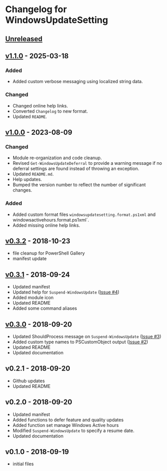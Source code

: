 # Changelog for WindowsUpdateSetting

## [Unreleased]

## [v1.1.0] - 2025-03-18

### Added

- Added custom verbose messaging using localized string data.

### Changed

- Changed online help links.
- Converted `Changelog` to new format.
- Updated `README`.

## [v1.0.0] - 2023-08-09

### Changed

- Module re-organization and code cleanup.
- Revised `Get-WindowsUpdateDeferral` to provide a warning message if no deferral settings are found instead of throwing an exception.
- Updated `README.md`.
- Help updates.
- Bumped the version number to reflect the number of significant changes.

### Added

- Added custom format files `windowsupdatesetting.format.ps1xml` and windowsactivehours.format.ps1xml`.
- Added missing online help links.

## [v0.3.2] - 2018-10-23

- file cleanup for PowerShell Gallery
- manifest update

## [v0.3.1] - 2018-09-24

- Updated manifest
- Updated help for `Suspend-WindowsUpdate` ([Issue #4](https://github.com/jdhitsolutions/WindowsUpdateSetting/issues/4))
- Added module icon
- Updated README
- Added some command aliases

## [v0.3.0] - 2018-09-20

- Updated ShouldProcess message on `Suspend-WindowsUpdate` ([Issue #3](https://github.com/jdhitsolutions/WindowsUpdateSetting/issues/3))
- Added custom type names to PSCustomObject output ([Issue #2](https://github.com/jdhitsolutions/WindowsUpdateSetting/issues/2))
- Updated README
- Updated documentation

## v0.2.1 - 2018-09-20

- Github updates
- Updated README

## v0.2.0 - 2018-09-20

- Updated manifest
- Added functions to defer feature and quality updates
- Added function set manage Windows Active hours
- Modified `Suspend-WindowsUpdate` to specify a resume date.
- Updated documentation

## v0.1.0 - 2018-09-19

- initial files

[Unreleased]: https://github.com/jdhitsolutions/WindowsUpdateSetting/compare/v1.1.0..HEAD
[v1.1.0]: https://github.com/jdhitsolutions/WindowsUpdateSetting/compare/v1.0.0..v1.1.0
[v1.0.0]: https://github.com/jdhitsolutions/WindowsUpdateSetting/compare/v0.3.2..v1.0.0
[v0.3.2]: https://github.com/jdhitsolutions/WindowsUpdateSetting/compare/0.3.1..v0.3.2
[v0.3.1]: https://github.com/jdhitsolutions/WindowsUpdateSetting/compare/0.3.0..0.3.1
[v0.3.0]: https://github.com/jdhitsolutions/WindowsUpdateSetting/compare/0.2.1..0.3.0